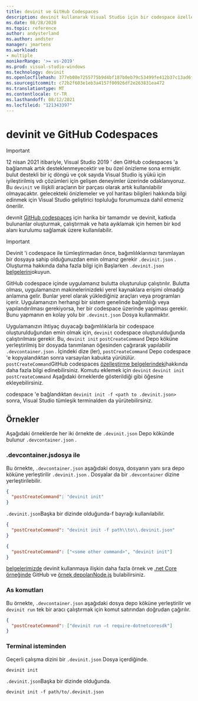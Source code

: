 ```yaml
---
title: devinit ve GitHub Codespaces
description: devinit kullanarak Visual Studio için bir codespace özelleştirmeyi öğrenin.
ms.date: 08/28/2020
ms.topic: reference
author: andysterland
ms.author: andster
manager: jmartens
ms.workload:
- multiple
monikerRange: '>= vs-2019'
ms.prod: visual-studio-windows
ms.technology: devinit
ms.openlocfilehash: 377eb08e7255775b9d4bf187b0eb79c53499fe412b37c13ad6f1269d5a453c88
ms.sourcegitcommit: c72b2f603e1eb3a4157f00926df2e263831ea472
ms.translationtype: MT
ms.contentlocale: tr-TR
ms.lasthandoff: 08/12/2021
ms.locfileid: "121343397"
---
```

# <a name="devinit-and-github-codespaces"></a>devinit ve GitHub Codespaces

> [!IMPORTANT]
> 12 nisan 2021 itibariyle, Visual Studio 2019 ' den GitHub codespaces 'a bağlanmak artık desteklenmeyecektir ve bu özel önizleme sona ermiştir. bulut destekli bir iç döngü ve çok sayıda Visual Studio iş yükü için iyileştirilmiş vdı çözümleri için gelişen deneyimler üzerinde odaklanıyoruz. Bu `devinit` ve ilişkili araçların bir parçası olarak artık kullanılabilir olmayacaktır. gelecekteki önizlemeler ve yol haritası bilgileri hakkında bilgi edinmek için Visual Studio geliştirici topluluğu forumumuza dahil etmeniz önerilir.

devınit [GitHub codespaces](https://github.com/features/codespaces) için harika bir tamamdır ve devinit, katkıda bulunanlar oluşturmak, çalıştırmak ve hata ayıklamak için hemen bir kod alanı kurulumu sağlamak üzere kullanılabilir.

> [!IMPORTANT]
> Devinit 'i codespace ile tümleştirmadan önce, bağımlılıklarınızı tanımlayan bir dosyaya sahip olduğunuzdan emin olmanız gerekir `.devinit.json` . Oluşturma hakkında daha fazla bilgi için Başlarken `.devinit.json` [belgelerini](getting-started-with-devinit.md)okuyun.

GitHub codespace içinde uygulamanız bulutta oluşturulup çalıştırılır. Bulutta olması, uygulamanızın makinelerinizdeki yerel kaynaklara erişimi olmadığı anlamına gelir. Bunlar yerel olarak yüklediğiniz araçları veya programları içerir. Uygulamanızın herhangi bir sistem genelinde bağımlılığı veya yapılandırılması gerekiyorsa, her bir codespace üzerinde yapılması gerekir. Bunu yapmanın en kolay yolu bir `.devinit.json` Dosya kullanmaktır.

Uygulamanızın ihtiyaç duyacağı bağımlılıklarla bir codespace oluşturulduğundan emin olmak için, `devinit` codespace oluşturulduğunda çalıştırılması gerekir. Bu, `devinit init` `postCreateCommand` Depo köküne yerleştirilmiş bir dosyada tanımlanan öğesinden çağırarak yapılabilir `.devcontainer.json` . İçindeki dize (ler), `postCreateCommand` Depo codespace 'e kopyalandıktan sonra varsayılan kabukta yürütülür. `postCreateCommand`GitHub codespaces [özelleştirme belgelerindeki](https://docs.github.com/github/developing-online-with-codespaces/configuring-codespaces-for-your-project)hakkında daha fazla bilgi edinebilirsiniz. Komutu eklemek için `devinit` `devinit init` `postCreateCommand` Aşağıdaki örneklerde gösterildiği gibi öğesine ekleyebilirsiniz.

codespace 'e bağlandıktan `devinit init -f <path to .devinit.json>` sonra, Visual Studio tümleşik terminalden da yürütebilirsiniz.

## <a name="examples"></a>Örnekler

Aşağıdaki örneklerde her iki örnekte de `.devinit.json` Depo kökünde bulunur `.devcontainer.json` .

### <a name="with-a-devcontainerjson-file"></a>.devcontainer.jsdosya ile

Bu örnekte, `.devcontainer.json` aşağıdaki dosya, dosyanın yanı sıra depo köküne yerleştirilir `.devinit.json` . Dosyalar da bir `.devcontainer` dizine yerleştirilebilir.

```json
{
  "postCreateCommand": "devinit init"
}
```

`.devinit.json`Başka bir dizinde olduğunda-f bayrağı kullanılabilir.

```json
{
  "postCreateCommand": "devinit init -f path\\to\\.devinit.json"
}

```

```json
{
  "postCreateCommand": ["<some other command>", "devinit init"]
}
```

[belgelerimizde](sample-all-tool.md) devinit kullanmaya ilişkin daha fazla örnek ve [.net Core örneğinde](https://github.com/microsoft/devinit-example-dotnet-core) GitHub ve [örnek depolarıNode.js](https://github.com/microsoft/devinit-example-nodejs) bulabilirsiniz.

### <a name="as-commands"></a>As komutları

Bu örnekte, `.devcontainer.json` aşağıdaki dosya depo köküne yerleştirilir ve `devinit run` tek bir aracı çalıştırmak için komut satırından doğrudan çağırılır.  

```json
{
  "postCreateCommand": ["devinit run –t require-dotnetcoresdk"]
}
```

### <a name="from-a-terminal-prompt"></a>Terminal isteminden

Geçerli çalışma dizini bir `.devinit.json` Dosya içerdiğinde.

```console
devinit init
```

`.devinit.json`Başka bir dizinde olduğunda.

```console
devinit init -f path/to/.devinit.json
```
